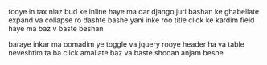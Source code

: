 <p>tooye in tax niaz bud ke inline haye ma dar django juri bashan ke ghabeliate expand va collapse ro dashte bashe
yani inke roo title click ke kardim field haye ma baz v baste beshan</p>

<p>baraye inkar ma oomadim ye toggle va jquery rooye header ha va table neveshtim ta ba click amaliate baz va baste shodan anjam beshe</p>